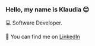 ### Hello, my name is Klaudia :blush:

:computer: Software Developer.

:pushpin: You can find me on [LinkedIn](https://www.linkedin.com/in/klaudia-faltyn-a2a94b1a5/)
